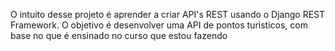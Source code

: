 O intuito desse projeto é aprender a criar API's REST usando o Django REST Framework. O objetivo é desenvolver uma API de pontos turisticos, com base no que é ensinado no curso que estou fazendo 